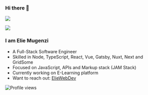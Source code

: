 ### Hi there 👋

![](https://github-readme-stats.vercel.app/api?username=eliemugenzi&show_icons=true&count_private=true&theme=dracula)

![](https://github-readme-stats.vercel.app/api/top-langs/?username=eliemugenzi&layout=compact&theme=dracula)


### I am Elie Mugenzi

- A Full-Stack Software Engineer
- Skilled in Node, TypeScript, React, Vue, Gatsby, Nuxt, Next and GridSome
- Focused on JavaScript, APIs and Markup stack (JAM Stack)
- Currently working on E-Learning platform
- Want to reach out: [ElieWebDev](https://elieweb.dev)

![Profile views](https://gpvc.arturio.dev/eliemugenzi)
